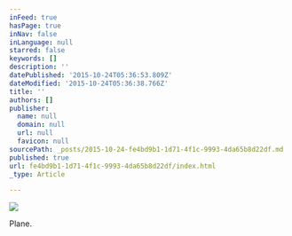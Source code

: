 ```yaml
---
inFeed: true
hasPage: true
inNav: false
inLanguage: null
starred: false
keywords: []
description: ''
datePublished: '2015-10-24T05:36:53.809Z'
dateModified: '2015-10-24T05:36:38.766Z'
title: ''
authors: []
publisher:
  name: null
  domain: null
  url: null
  favicon: null
sourcePath: _posts/2015-10-24-fe4bd9b1-1d71-4f1c-9993-4da65b8d22df.md
published: true
url: fe4bd9b1-1d71-4f1c-9993-4da65b8d22df/index.html
_type: Article

---
```

![](https://the-grid-user-content.s3-us-west-2.amazonaws.com/27948f21-a984-4eb1-b9ef-64dcab837c30.jpg)

Plane.